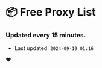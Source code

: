# :package: Free Proxy List
### Updated every 15 minutes.

- Last updated: `2024-09-19 01:16`

:heart:
